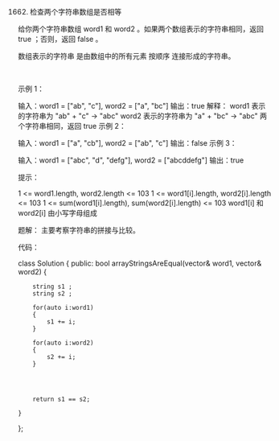 1662. 检查两个字符串数组是否相等

给你两个字符串数组 word1 和 word2 。如果两个数组表示的字符串相同，返回 true ；否则，返回 false 。

数组表示的字符串 是由数组中的所有元素 按顺序 连接形成的字符串。

 

示例 1：

输入：word1 = ["ab", "c"], word2 = ["a", "bc"]
输出：true
解释：
word1 表示的字符串为 "ab" + "c" -> "abc"
word2 表示的字符串为 "a" + "bc" -> "abc"
两个字符串相同，返回 true
示例 2：

输入：word1 = ["a", "cb"], word2 = ["ab", "c"]
输出：false
示例 3：

输入：word1  = ["abc", "d", "defg"], word2 = ["abcddefg"]
输出：true
 

提示：

1 <= word1.length, word2.length <= 103
1 <= word1[i].length, word2[i].length <= 103
1 <= sum(word1[i].length), sum(word2[i].length) <= 103
word1[i] 和 word2[i] 由小写字母组成

题解：
主要考察字符串的拼接与比较。

代码：

class Solution {
public:
    bool arrayStringsAreEqual(vector<string>& word1, vector<string>& word2) {

        string s1 ;
        string s2 ;

        for(auto i:word1)
        {
            s1 += i;
        }

        for(auto i:word2)
        {
            s2 += i;
        }

       
       

        return s1 == s2;

    }
};
